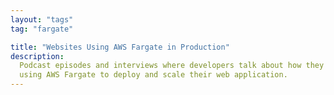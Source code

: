 ```yaml
---
layout: "tags"
tag: "fargate"

title: "Websites Using AWS Fargate in Production"
description:
  Podcast episodes and interviews where developers talk about how they are
  using AWS Fargate to deploy and scale their web application.
---
```

